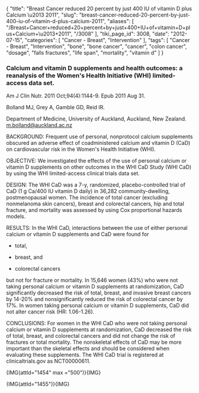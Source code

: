 {
    "title": "Breast Cancer reduced 20 percent by just 400 IU of vitamin D plus Calcium \u2013 2011",
    "slug": "breast-cancer-reduced-20-percent-by-just-400-iu-of-vitamin-d-plus-calcium-2011",
    "aliases": [
        "/Breast+Cancer+reduced+20+percent+by+just+400+IU+of+vitamin+D+plus+Calcium+\u2013+2011",
        "/3008"
    ],
    "tiki_page_id": 3008,
    "date": "2012-07-15",
    "categories": [
        "Cancer - Breast",
        "Intervention"
    ],
    "tags": [
        "Cancer - Breast",
        "Intervention",
        "bone",
        "bone cancer",
        "cancer",
        "colon cancer",
        "dosage",
        "falls fractures",
        "life span",
        "mortality",
        "vitamin d"
    ]
}


### Calcium and vitamin D supplements and health outcomes: a reanalysis of the Women's Health Initiative (WHI) limited-access data set.

Am J Clin Nutr. 2011 Oct;94(4):1144-9. Epub 2011 Aug 31.

Bolland MJ, Grey A, Gamble GD, Reid IR.

Department of Medicine, University of Auckland, Auckland, New Zealand. m.bolland@auckland.ac.nz

BACKGROUND: Frequent use of personal, nonprotocol calcium supplements obscured an adverse effect of coadministered calcium and vitamin D (CaD) on cardiovascular risk in the Women's Health Initiative (WHI).

OBJECTIVE: We investigated the effects of the use of personal calcium or vitamin D supplements on other outcomes in the WHI CaD Study (WHI CaD) by using the WHI limited-access clinical trials data set.

DESIGN: The WHI CaD was a 7-y, randomized, placebo-controlled trial of CaD (1 g Ca/400 IU vitamin D daily) in 36,282 community-dwelling, postmenopausal women. The incidence of total cancer (excluding nonmelanoma skin cancers), breast and colorectal cancers, hip and total fracture, and mortality was assessed by using Cox proportional hazards models.

RESULTS: In the WHI CaD, interactions between the use of either personal calcium or vitamin D supplements and CaD were found for 

* total, 

* breast, and 

* colorectal cancers 

but not for fracture or mortality. In 15,646 women (43%) who were not taking personal calcium or vitamin D supplements at randomization, CaD significantly decreased the risk of total, breast, and invasive breast cancers by 14-20% and nonsignificantly reduced the risk of colorectal cancer by 17%. In women taking personal calcium or vitamin D supplements, CaD did not alter cancer risk (HR: 1.06-1.26).

CONCLUSIONS: For women in the WHI CaD who were not taking personal calcium or vitamin D supplements at randomization, CaD decreased the risk of total, breast, and colorectal cancers and did not change the risk of fractures or total mortality. The nonskeletal effects of CaD may be more important than the skeletal effects and should be considered when evaluating these supplements. The WHI CaD trial is registered at clinicaltrials.gov as NCT00000611.

{IMG(attId="1454" max ="500")}{IMG}

{IMG(attId="1455")}{IMG}